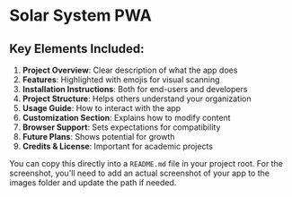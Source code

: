 # Solar System PWA

## Key Elements Included:

1. **Project Overview**: Clear description of what the app does
2. **Features**: Highlighted with emojis for visual scanning
3. **Installation Instructions**: Both for end-users and developers
4. **Project Structure**: Helps others understand your organization
5. **Usage Guide**: How to interact with the app
6. **Customization Section**: Explains how to modify content
7. **Browser Support**: Sets expectations for compatibility
8. **Future Plans**: Shows potential for growth
9. **Credits & License**: Important for academic projects

You can copy this directly into a `README.md` file in your project root. For the screenshot, you'll need to add an actual screenshot of your app to the images folder and update the path if needed.
